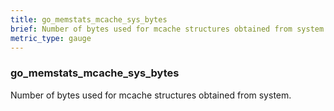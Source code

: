 ```yaml
---
title: go_memstats_mcache_sys_bytes
brief: Number of bytes used for mcache structures obtained from system.
metric_type: gauge
---
```

### go_memstats_mcache_sys_bytes

Number of bytes used for mcache structures obtained from system.